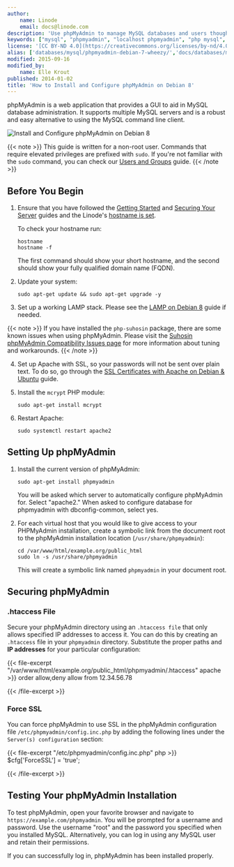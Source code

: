 ```yaml
---
author:
    name: Linode
    email: docs@linode.com
description: 'Use phpMyAdmin to manage MySQL databases and users though a web interface.'
keywords: ["mysql", "phpmyadmin", "localhost phpmyadmin", "php mysql", "http localhost phpmyadmin", "sql", "debian", "debian 8", "php", "mysql management"]
license: '[CC BY-ND 4.0](https://creativecommons.org/licenses/by-nd/4.0)'
alias: ['databases/mysql/phpmyadmin-debian-7-wheezy/','docs/databases/mysql/manage-mysql-phpmyadmin-debian-8/','docs/databases/mysql/install-mysql-phpmyadmin-debian-8']
modified: 2015-09-16
modified_by:
    name: Elle Krout
published: 2014-01-02
title: 'How to Install and Configure phpMyAdmin on Debian 8'
---
```


phpMyAdmin is a web application that provides a GUI to aid in MySQL database administration. It supports multiple MySQL servers and is a robust and easy alternative to using the MySQL command line client.

![Install and Configure phpMyAdmin on Debian 8](/docs/assets/how-to-install-and-configure-phpmyadmin-on-debian-8.png)

{{< note >}}
This guide is written for a non-root user. Commands that require elevated privileges are prefixed with `sudo`. If you're not familiar with the `sudo` command, you can check our [Users and Groups](/docs/tools-reference/linux-users-and-groups) guide.
{{< /note >}}

## Before You Begin

1.  Ensure that you have followed the [Getting Started](/docs/getting-started) and [Securing Your Server](/docs/security/securing-your-server) guides and the Linode's [hostname is set](/docs/getting-started#setting-the-hostname).

    To check your hostname run:

        hostname
        hostname -f

    The first command should show your short hostname, and the second should show your fully qualified domain name (FQDN).

2.  Update your system:

        sudo apt-get update && sudo apt-get upgrade -y

3.  Set up a working LAMP stack. Please see the [LAMP on Debian 8](/docs/websites/lamp/lamp-server-debian-8) guide if needed.

{{< note >}}
If you have installed the `php-suhosin` package, there are some known issues when using phpMyAdmin. Please visit the [Suhosin phpMyAdmin Compatibility Issues page](http://www.hardened-php.net/hphp/troubleshooting.html) for more information about tuning and workarounds.
{{< /note >}}

4.  Set up Apache with SSL, so your passwords will not be sent over plain text. To do so, go through the [SSL Certificates with Apache on Debian & Ubuntu](/docs/security/ssl/ssl-apache2-debian-ubuntu) guide.

5.  Install the `mcrypt` PHP module:

        sudo apt-get install mcrypt

6.  Restart Apache:

        sudo systemctl restart apache2


## Setting Up phpMyAdmin

1.  Install the current version of phpMyAdmin:

        sudo apt-get install phpmyadmin

    You will be asked which server to automatically configure phpMyAdmin for. Select "apache2." When asked to configure database for phpmyadmin with dbconfig-common, select yes.

2.  For each virtual host that you would like to give access to your PHPMyAdmin installation, create a symbolic link from the document root to the phpMyAdmin installation location (`/usr/share/phpmyadmin`):

        cd /var/www/html/example.org/public_html
        sudo ln -s /usr/share/phpmyadmin

    This will create a symbolic link named `phpmyadmin` in your document root.


## Securing phpMyAdmin

### .htaccess File

Secure your phpMyAdmin directory using an `.htaccess file` that only allows specified IP addresses to access it. You can do this by creating an `.htaccess` file in your `phpmyadmin` directory. Substitute the proper paths and **IP addresses** for your particular configuration:


{{< file-excerpt "/var/www/html/example.org/public_html/phpmyadmin/.htaccess" apache >}}
order allow,deny
allow from 12.34.56.78

{{< /file-excerpt >}}



### Force SSL

You can force phpMyAdmin to use SSL in the phpMyAdmin configuration file `/etc/phpmyadmin/config.inc.php` by adding the following lines under the `Server(s) configuration` section:

{{< file-excerpt "/etc/phpmyadmin/config.inc.php" php >}}
$cfg['ForceSSL'] = 'true';

{{< /file-excerpt >}}


## Testing Your phpMyAdmin Installation

To test phpMyAdmin, open your favorite browser and navigate to `https://example.com/phpmyadmin`. You will be prompted for a username and password. Use the username "root" and the password you specified when you installed MySQL. Alternatively, you can log in using any MySQL user and retain their permissions.

If you can successfully log in, phpMyAdmin has been installed properly.
